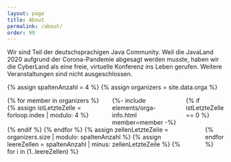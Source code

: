 ```yaml
---
layout: page
title: About
permalink: /about/
order: 99
---
```


Wir sind Teil der deutschsprachigen Java Community. Weil die JavaLand 2020 aufgrund der Corona-Pandemie abgesagt werden musste, haben wir die CyberLand als eine freie, virtuelle Konferenz ins Leben gerufen. Weitere Veranstaltungen sind nicht ausgeschlossen.


{% assign spaltenAnzahl = 4 %}
{% assign organizers = site.data.orga %}

<div class="speaker-grid">
    <div class="columns">
{% for member in organizers %}
  {% assign istLetzteZelle = forloop.index | modulo: 4 %}
        <div class="column">{%- include elements/orga-info.html member=member -%}</div>
  {% if istLetzteZelle == 0 %}
    </div>
    <div class="columns">
  {% endif %}
{% endfor %}
{% assign zellenLetzteZeile = organizers.size | modulo: spaltenAnzahl %}
{% assign leereZellen = spaltenAnzahl | minus: zellenLetzteZeile %}
{% for i in (1..leereZellen) %}
        <div class="column"></div>
{% endfor %}
    </div>
</div>